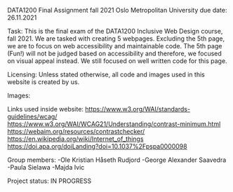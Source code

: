 DATA1200 Final Assignment fall 2021
Oslo Metropolitan University
due date: 26.11.2021

Task:
This is the final exam of the DATA1200 Inclusive Web Design course, fall 2021. We are tasked with creating 5 webpages. Excluding the 5th page, we are to focus on web accessibility and maintainable code.
The 5th page (Fun!) will not be judged based on accessibility and therefore, we focused on visual appeal instead. We still focused on well written code for this page.

Licensing:
Unless stated otherwise, all code and images used in this website is created by us.

Images:

Links used inside website:
https://www.w3.org/WAI/standards-guidelines/wcag/
https://www.w3.org/WAI/WCAG21/Understanding/contrast-minimum.html
https://webaim.org/resources/contrastchecker/
https://en.wikipedia.org/wiki/Internet_of_things
https://doi.apa.org/doiLanding?doi=10.1037%2Fpspa0000098

Group members:
-Ole Kristian Håseth Rudjord
-George Alexander Saavedra
-Paula Sielawa
-Majda Ivic

Project status: IN PROGRESS
